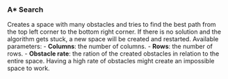 ###  A* Search
Creates a space with many obstacles and tries to find the best path from the top left corner to the bottom right corner. If there is no solution and the algorithm gets stuck, a new space will be created and restarted.
Available parameters:
    - **Columns**: the number of columns.
    - **Rows**: the number of rows.
    - **Obstacle rate**: the ration of the created obstacles in relation to the entire space. Having a high rate of obstacles might create an impossible space to work.
